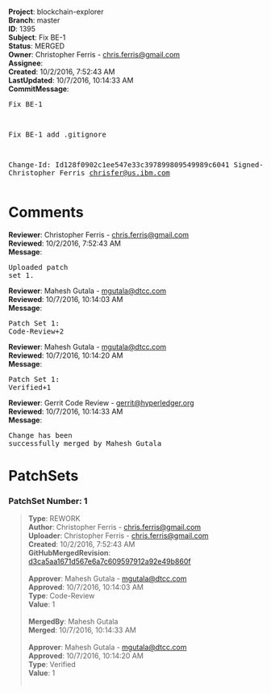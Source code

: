 <strong>Project</strong>: blockchain-explorer<br><strong>Branch</strong>: master<br><strong>ID</strong>: 1395<br><strong>Subject</strong>: Fix BE-1<br><strong>Status</strong>: MERGED<br><strong>Owner</strong>: Christopher Ferris - chris.ferris@gmail.com<br><strong>Assignee</strong>:<br><strong>Created</strong>: 10/2/2016, 7:52:43 AM<br><strong>LastUpdated</strong>: 10/7/2016, 10:14:33 AM<br><strong>CommitMessage</strong>:<br><pre>Fix BE-1

Fix BE-1
add .gitignore

Change-Id: Id128f0902c1ee547e33c397899809549989c6041
Signed-off-by: Christopher Ferris <chrisfer@us.ibm.com>
</pre><h1>Comments</h1><strong>Reviewer</strong>: Christopher Ferris - chris.ferris@gmail.com<br><strong>Reviewed</strong>: 10/2/2016, 7:52:43 AM<br><strong>Message</strong>: <pre>Uploaded patch set 1.</pre><strong>Reviewer</strong>: Mahesh Gutala - mgutala@dtcc.com<br><strong>Reviewed</strong>: 10/7/2016, 10:14:03 AM<br><strong>Message</strong>: <pre>Patch Set 1: Code-Review+2</pre><strong>Reviewer</strong>: Mahesh Gutala - mgutala@dtcc.com<br><strong>Reviewed</strong>: 10/7/2016, 10:14:20 AM<br><strong>Message</strong>: <pre>Patch Set 1: Verified+1</pre><strong>Reviewer</strong>: Gerrit Code Review - gerrit@hyperledger.org<br><strong>Reviewed</strong>: 10/7/2016, 10:14:33 AM<br><strong>Message</strong>: <pre>Change has been successfully merged by Mahesh Gutala</pre><h1>PatchSets</h1><h3>PatchSet Number: 1</h3><blockquote><strong>Type</strong>: REWORK<br><strong>Author</strong>: Christopher Ferris - chris.ferris@gmail.com<br><strong>Uploader</strong>: Christopher Ferris - chris.ferris@gmail.com<br><strong>Created</strong>: 10/2/2016, 7:52:43 AM<br><strong>GitHubMergedRevision</strong>: [d3ca5aa1671d567e6a7c609597912a92e49b860f](https://github.com/hyperledger-gerrit-archive/blockchain-explorer/commit/d3ca5aa1671d567e6a7c609597912a92e49b860f)<br><br><strong>Approver</strong>: Mahesh Gutala - mgutala@dtcc.com<br><strong>Approved</strong>: 10/7/2016, 10:14:03 AM<br><strong>Type</strong>: Code-Review<br><strong>Value</strong>: 1<br><br><strong>MergedBy</strong>: Mahesh Gutala<br><strong>Merged</strong>: 10/7/2016, 10:14:33 AM<br><br><strong>Approver</strong>: Mahesh Gutala - mgutala@dtcc.com<br><strong>Approved</strong>: 10/7/2016, 10:14:20 AM<br><strong>Type</strong>: Verified<br><strong>Value</strong>: 1<br><br></blockquote>